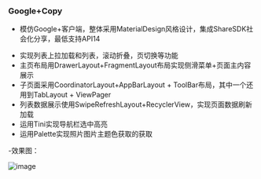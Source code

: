 ### Google+Copy 
 - 模仿Google+客户端，整体采用MaterialDesign风格设计，集成ShareSDK社会化分享，最低支持API14
 * 实现列表上拉加载和列表，滚动折叠，页切换等功能
 * 主页布局用DrawerLayout+FragmentLayout布局实现侧滑菜单+页面主内容展示
 * 子页面采用CoordinatorLayout+AppBarLayout + ToolBar布局，其中一个还用到TabLayout + ViewPager
 * 列表数据展示使用SwipeRefreshLayout+RecyclerView，实现页面数据刷新加载
 * 运用Tini实现导航栏选中高亮
 * 运用Palette实现照片图片主题色获取的获取	
 
-效果图：
 
 ![image](https://github.com/sjy1991/Google-Copy/blob/master/gif/googleCopy.gif)

